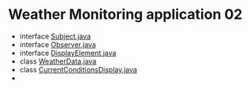 # Weather Monitoring application 02

- interface [Subject.java](Subject.java)
- interface [Observer.java](Observer.java)
- interface [DisplayElement.java](DisplayElement.java)
- class [WeatherData.java](WeatherData.java)
- class [CurrentConditionsDisplay.java](CurrentConditionsDisplay.java)
- 
